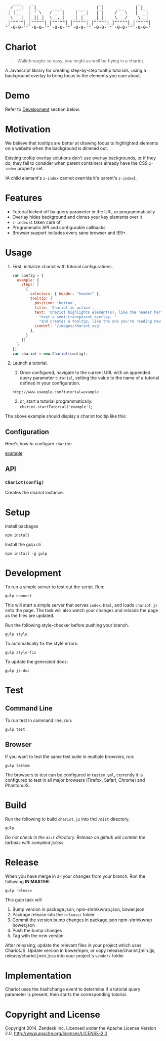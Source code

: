 <pre>
   ___    _                         _              _
  / __|  | |_     __ _      _ _    (_)     ___    | |_
 | (__   | ' \   / _` |    | '_|   | |    / _ \   |  _|
  \___|  |_||_|  \__,_|   _|_|_   _|_|_   \___/   _\__|
_|"""""|_|"""""|_|"""""|_|"""""|_|"""""|_|"""""|_|"""""|
"`-0-0-'"`-0-0-'"`-0-0-'"`-0-0-'"`-0-0-'"`-0-0-'"`-0-0-'
</pre>

# Chariot
> Walkthroughs so easy, you might as well be flying in a chariot.

A Javascript library for creating step-by-step tooltip tutorials, using a
background overlay to bring focus to the elements you care about.

# Demo

Refer to [Development](#development) section below.

# Motivation
We believe that tooltips are better at drawing focus to highlighted elements
on a website when the background is dimmed out.

Existing tooltip overlay solutions don't use overlay backgrounds, or if they
do, they fail to consider when parent containers already have the CSS
`z-index` property set.

(A child element's `z-index` cannot override it's parent's `z-index`).

# Features

- Tutorial kicked off by query parameter in the URL or programmatically
- Overlay hides background and clones your key elements over it
- `z-index` is taken care of
- Programmatic API and configurable callbacks
- Browser support includes every sane browser and IE9+.

# Usage

1. First, initialize chariot with tutorial configurations.

	```js
	var config = {
	  example: {
	    steps: [
	      {
	        selectors: { header: "header" },
	        tooltip: {
	          position: 'bottom',
	          title: 'Chariot in action',
	          text: 'Chariot highlights element(s), like the header here, ' +
	            "over a semi-transparent overlay, "
	            "and creates a tooltip, like the one you're reading now.<br/>",
	          iconUrl: '/images/chariot.svg'
	        },
	      }
	    }]
	  }
	};
	var chariot = new Chariot(config);
	```

2. Launch a tutorial.

	1. Once configured, navigate to the current URL with an appended query parameter `tutorial`, setting
the value to the name of a tutorial defined in your configuration.

	`http://www.example.com?tutorial=example`

	2. or, start a tutorial programmatically:
	`chariot.startTutorial('example');`

The above example should display a chariot tooltip like this:



## Configuration

Here's how to configure `chariot`:

[example](https://github.com/zendesk/chariot/blob/master/example/config.example.js)

## API

### `Chariot(config)`

Creates the chariot instance.


# Setup
Install packages

	npm install

Install the gulp cli

	npm install -g gulp


# Development
To run a simple server to test out the script. Run:

	gulp connect

This will start a simple server that serves `index.html`, and loads `chariot.js` onto the page. The task will also watch your changes and reloads the page as the files are updated.

Run the following style-checker before pushing your branch.

	gulp style

To automatically fix the style errors:

	gulp style-fix

To update the generated docs:

	gulp js-doc

# Test

## Command Line
To run test in command line, run:

	gulp test

## Browser
If you want to test the same test suite in multiple browsers, run:

	gulp testem

The browsers to test can be configured in `testem.yml`, currently it is configured to test in all major browsers (Firefox, Safari, Chrome) and PhantomJS.

# Build
Run the following to build `chariot.js` into thd `/dist` directory.

	gulp

*Do not check in the `dist` directory. Release on github will contain the tarballs with compiled js/css.*

# Release

When you have merge in all your changes from your branch. Run the following **IN MASTER**:

	gulp release

This gulp task will

1. Bump version in package.json, npm-shrinkwrap.json, bower.json
1. Package release into the ```release/``` folder
1. Commit the version bump changes in package.json npm-shrinkwrap bower.json
1. Push the bump changes
1. Tag with the new version

After releasing, update the relevant files in your project which uses ChariotJS. Update version in bower/npm, or copy release/chariot.[min.]js, release/chariot.[min.]css into your project's ```vendor/``` folder


# Implementation

Chariot uses the hashchange event to determine if a tutorial query parameter
is present, then starts the corresponding tutorial.

# Copyright and License

Copyright 2014, Zendesk Inc. Licensed under the Apache License Version 2.0, http://www.apache.org/licenses/LICENSE-2.0


